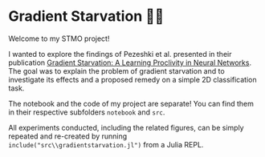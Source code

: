 # Gradient Starvation 🍴💀

Welcome to my STMO project!

I wanted to explore the findings of Pezeshki et al. presented in their publication [Gradient Starvation: A Learning Proclivity in Neural Networks](https://arxiv.org/abs/2011.09468).
The goal was to explain the problem of gradient starvation and to investigate its effects and a proposed remedy on a simple 2D classification task.

The notebook and the code of my project are separate! You can find them in their respective subfolders `notebook` and `src`.

All experiments conducted, including the related figures, can be simply repeated and re-created by running `include("src\\gradientstarvation.jl")` from a Julia REPL.